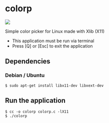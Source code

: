 # colorp

![](./demo.gif)

Simple color picker for Linux made with Xlib (X11)

- This application must be run via terminal
- Press [Q] or [Esc] to exit the application

## Dependencies

### Debian / Ubuntu

```console
$ sudo apt-get install libx11-dev libxext-dev
```

## Run the application

```console
$ cc -o colorp colorp.c -lX11
$ ./colorp
```
